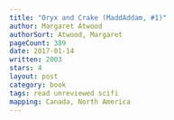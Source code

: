 ```yaml
---
title: "Oryx and Crake (MaddAddam, #1)"
author: Margaret Atwood
authorSort: Atwood, Margaret
pageCount: 389
date: 2017-01-14
written: 2003
stars: 4
layout: post
category: book
tags: read unreviewed scifi
mapping: Canada, North America
---
```

